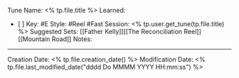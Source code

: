 Tune Name: <% tp.file.title %>
Learned: 
- [ ] 
Key: #E 
Style:  #Reel #Fast
Session: <% tp.user.get_tune(tp.file.title) %>
Suggested Sets: [[Father Kelly]][[The Reconciliation Reel]][[Mountain Road]]
Notes:


---
Creation Date: <% tp.file.creation_date() %>
Modification Date: <% tp.file.last_modified_date("dddd Do MMMM YYYY HH:mm:ss") %>